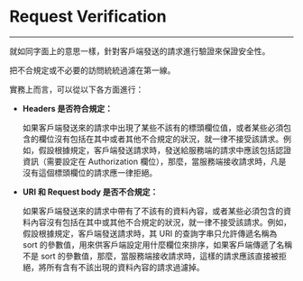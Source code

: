 # Request Verification

---

就如同字面上的意思一樣，針對客戶端發送的請求進行驗證來保證安全性。

把不合規定或不必要的訪問統統過濾在第一線。

實務上而言，可以從以下各方面進行：

* **Headers 是否符合規定：**

  如果客戶端發送來的請求中出現了某些不該有的標頭欄位值，或者某些必須包含的欄位沒有包括在其中或者其他不合規定的狀況，就一律不接受該請求。例如，假設根據規定，客戶端發送請求時，發送給服務端的請求中應該包括認證資訊（需要設定在 Authorization 欄位），那麼，當服務端接收請求時，凡是沒有這個標頭欄位的請求應一律拒絕。

* **URI 和 Request body 是否不合規定：**

  如果客戶端發送來的請求中帶有了不該有的資料內容，或者某些必須包含的資料內容沒有包括在其中或其他不合規定的狀況，就一律不接受該請求。例如，假設根據規定，客戶端發送請求時，其 URI 的查詢字串只允許傳遞名稱為 sort 的參數值，用來供客戶端設定用什麼欄位來排序，如果客戶端傳遞了名稱不是 sort 的參數值，那麼，當服務端接收請求時，這樣的請求應該直接被拒絕，將所有含有不該出現的資料內容的請求過濾掉。



